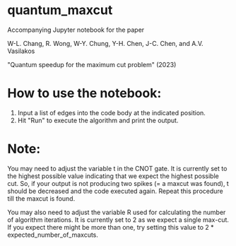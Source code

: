 # quantum_maxcut
Accompanying Jupyter notebook for the paper 

W-L. Chang, R. Wong, W-Y. Chung, Y-H. Chen, J-C. Chen, and A.V. Vasilakos

"Quantum speedup for the maximum cut problem" (2023)


# How to use the notebook:
1. Input a list of edges into the code body at the indicated position. 
2. Hit "Run" to execute the algorithm and print the output. 

# Note: 
You may need to adjust the variable t in the CNOT gate. It is currently set to the highest possible value indicating that we expect the highest possible cut. So, if your output is not producing two spikes (= a maxcut was found), t should be decreased and the code executed again. Repeat this procedure till the maxcut is found.

You may also need to adjust the variable R used for calculating the number of algorithm iterations. It is currently set to 2 as we expect a single max-cut. If you expect there might be more than one, try setting this value to 2 * expected_number_of_maxcuts.

